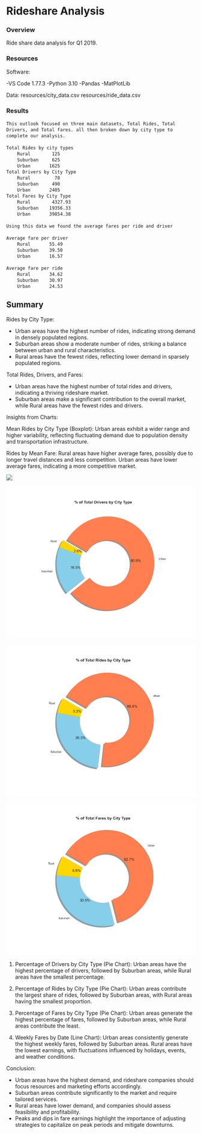 # Rideshare Analysis

### Overview

Ride share data analysis for Q1 2019.

### Resources

Software:

-VS Code 1.77.3
-Python 3.10
-Pandas
-MatPlotLib

Data:
resources/city_data.csv
resources/ride_data.csv

### Results

    This outlook focused on three main datasets, Total Rides, Total Drivers, and Total fares. all then broken down by city type to complete our analysis.

    Total Rides by city types
        Rural        125
        Suburban     625
        Urban       1625
    Total Drivers by City Type
        Rural         78
        Suburban     490
        Urban       2405
    Total Fares by City Type
        Rural        4327.93
        Suburban    19356.33
        Urban       39854.38

    Using this data we found the average fares per ride and driver

    Average fare per driver
        Rural       55.49
        Suburban    39.50
        Urban       16.57

    Average fare per ride
        Rural       34.62
        Suburban    30.97
        Urban       24.53


## Summary


Rides by City Type:

* Urban areas have the highest number of rides, indicating strong demand in densely populated regions.
* Suburban areas show a moderate number of rides, striking a balance between urban and rural characteristics.
* Rural areas have the fewest rides, reflecting lower demand in sparsely populated regions.

Total Rides, Drivers, and Fares:

* Urban areas have the highest number of total rides and drivers, indicating a thriving rideshare market.
* Suburban areas make a significant contribution to the overall market, while Rural areas have the fewest rides and drivers.

Insights from Charts:


Mean Rides by City Type (Boxplot): Urban areas exhibit a wider range and higher variability, reflecting fluctuating demand due to population density and transportation infrastructure.


Rides by Mean Fare: Rural areas have higher average fares, possibly due to longer travel distances and less competition. Urban areas have lower average fares, indicating a more competitive market.

<p float="left"> <img src="https://raw.githubusercontent.com/LJD0/Rideshare_Analysis/main/analysis/divers_by_city_type.png" width="30%" />



![drivers_by_city_type](https://raw.githubusercontent.com/LJD0/Rideshare_Analysis/main/analysis/drivers_by_city_type.png)



![rides_by_city_type](https://raw.githubusercontent.com/LJD0/Rideshare_Analysis/main/analysis/rides_by_city_type.png)



![fares_by_city_type](https://raw.githubusercontent.com/LJD0/Rideshare_Analysis/main/analysis/fares_by_city_type.png)


1. Percentage of Drivers by City Type (Pie Chart): Urban areas have the highest percentage of drivers, followed by Suburban areas, while Rural areas have the smallest percentage.
   
2. Percentage of Rides by City Type (Pie Chart): Urban areas contribute the largest share of rides, followed by Suburban areas, with Rural areas having the smallest proportion.
3. Percentage of Fares by City Type (Pie Chart): Urban areas generate the highest percentage of fares, followed by Suburban areas, while Rural areas contribute the least.
4. Weekly Fares by Date (Line Chart): Urban areas consistently generate the highest weekly fares, followed by Suburban areas. Rural areas have the lowest earnings, with fluctuations influenced by holidays, events, and weather conditions.

Conclusion:

* Urban areas have the highest demand, and rideshare companies should focus resources and marketing efforts accordingly.
* Suburban areas contribute significantly to the market and require tailored services.
* Rural areas have lower demand, and companies should assess feasibility and profitability.
* Peaks and dips in fare earnings highlight the importance of adjusting strategies to capitalize on peak periods and mitigate downturns.
